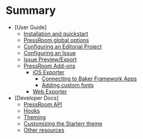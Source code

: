 # Summary

* [User Guide]
   * [Installation and quickstart](installation_and_quickstart/README.md)
   * [PressRoom global options](pressroom_global_options/README.md)
   * [Configuring an Editorial Project](configuring_an_editorial_project/README.md)
   * [Configuring an Issue](configuring_an_issue/README.md)
   * [Issue Preview/Export](export_an_issue/README.md)
   * [PressRoom Add-ons](pressroom_addons/README.md)
      * [iOS Exporter](pressroom_addons/ios_exporter/README.md)
         * [Connecting to Baker Framework Apps](pressroom_addons/ios_exporter/connecting_to_baker_framework_apps/README.md)
         * [Adding custom fonts](pressroom_addons/ios_exporter/adding_custom_fonts/README.md)
      * [Web Exporter](pressroom_addons/web_exporter/README.md)
* [Developer Docs]
   * [PressRoom API](pressroom_api/README.md)
   * [Hooks](hooks/README.md)
   * [Theming](theming/README.md)
   * [Customizing the Starterr theme](customizing_the_default_theme/README.md)
   * [Other resources](other_resources/README.md)

